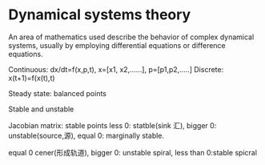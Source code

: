 # Dynamical systems theory

An area of mathematics used describe the behavior of complex dynamical systems,
usually by employing differential equations or difference equations.

Continuous: dx/dt=f(x,p,t), x=[x1, x2,......], p=[p1,p2,.....]
Discrete: x(t+1)=f(x(t),t)

Steady state: balanced points


Stable and unstable

Jacobian matrix: stable points
less 0: statble(sink 汇), bigger 0: unstable(source,源), 
equal 0: marginally stable.

equal 0 cener(形成轨道), bigger 0: unstable spiral, less than 0:stable spicral



